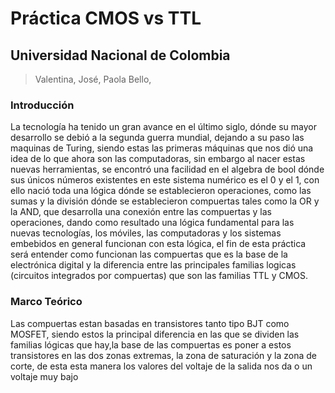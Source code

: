 # Práctica CMOS vs TTL 
## Universidad Nacional de Colombia
 >Valentina, José, Paola Bello,
### Introducción 
La tecnología ha tenido un gran avance en el último siglo, dónde su mayor desarrollo se debió a la segunda guerra mundial, dejando a su paso las maquinas de Turing, siendo estas las primeras máquinas que nos dió una idea de lo que ahora son las computadoras, sin embargo al nacer estas nuevas herramientas, se encontró una facilidad en el algebra de bool dónde  sus únicos números existentes en este sistema numérico es el 0 y el 1, con ello nació toda una lógica dónde se establecieron operaciones, como las sumas y la división dónde se establecieron compuertas tales como la OR y la AND, que desarrolla una conexión entre las compuertas y las operaciones, dando como resultado una lógica fundamental para las nuevas tecnologías, los móviles, las computadoras y los sistemas embebidos en general funcionan con esta lógica, el fin de esta práctica será entender como funcionan las compuertas que es la base de la electrónica digital y la diferencia entre las principales familias logicas (circuitos integrados por compuertas) que son las familias TTL y CMOS.
### Marco Teórico
Las compuertas estan basadas en transistores tanto tipo BJT como MOSFET, siendo estos la principal diferencia en las que se dividen las familias lógicas que hay,la base de las compuertas es poner a estos transistores en las dos zonas extremas, la zona de saturación y la zona de corte, de esta esta manera los valores del voltaje de la salida nos da o un voltaje muy bajo 
